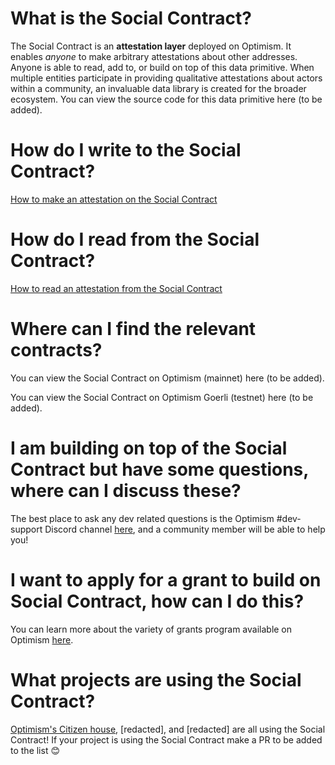 # What is the Social Contract?

The Social Contract is an **attestation layer** deployed on Optimism. It enables _anyone_ to make arbitrary attestations about other addresses. Anyone is able to read, add to, or build on top of this data primitive. When multiple entities participate in providing qualitative attestations about actors within a community, an invaluable data library is created for the broader ecosystem. You can view the source code for this data primitive here (to be added).

# How do I write to the Social Contract?

[How to make an attestation on the Social Contract](./01-social-contract-write.md)

# How do I read from the Social Contract?
 
[How to read an attestation from the Social Contract](./02-social-contract-read.md)

# Where can I find the relevant contracts?

You can view the Social Contract on Optimism (mainnet) here (to be added).

You can view the Social Contract on Optimism Goerli (testnet) here (to be added).

# I am building on top of the Social Contract but have some questions, where can I discuss these?

The best place to ask any dev related questions is the Optimism #dev-support Discord channel [here](https://discord.com/channels/667044843901681675/887914409207414785), and a community member will be able to help you!

# I want to apply for a grant to build on Social Contract, how can I do this?
 
You can learn more about the variety of grants program available on Optimism [here](https://community.optimism.io/docs/governance/allocations/#ecosystem-fund). 

# What projects are using the Social Contract?

[Optimism's Citizen house](https://community.optimism.io/docs/governance/citizens-house/), [redacted], and [redacted] are all using the Social Contract! If your project is using the Social Contract make a PR to be added to the list 😊
